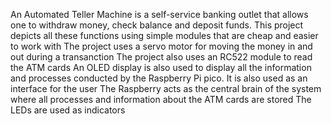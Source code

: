 An Automated Teller Machine is a self-service banking outlet that allows one to withdraw money, check balance and deposit funds. This project depicts all these functions using simple modules that are cheap and easier to work with
The project uses a servo motor for moving the money in and out during a transanction
The project also uses an RC522 module to read the ATM cards 
An OLED display is also used to display all the information and processes conducted by the Raspberry Pi pico. It is also used as an interface for the user
The Raspberry acts as the central brain of the system where all processes and information about the ATM cards are stored
The LEDs are used as indicators
